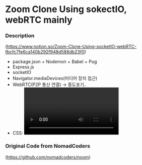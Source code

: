 # Zoom Clone Using sokectIO, webRTC mainly

### Description
(https://www.notion.so/Zoom-Clone-Using-socketIO-webRTC-fbcfc7fe6ca140b292f948d588db23f0)

* package.json + Nodemon + Babel + Pug
* Express.js
* socketIO
* Navigator.mediaDevices(미디어 장치 접근)
* WebRTC(P2P 통신 연결) -> 중도포기.. 
* CSS: <video>, addEventListener("input")


### Original Code from NomadCoders
(https://github.com/nomadcoders/noom)
